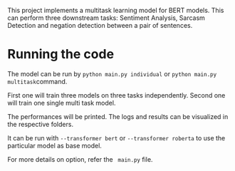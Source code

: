 This project implements a multitask learning model for BERT models. This can perform three downstream tasks: Sentiment Analysis, Sarcasm Detection and negation detection between a pair of sentences.
# **Running the code**
The model can be run by ``` python main.py individual ``` or ``` python main.py multitask ```command. 

First one will train three models on three tasks independently. Second one will train one single multi task model.

The performances will be printed. The logs and results can be visualized in the respective folders.

It can be run with ``` --transformer bert ``` or ``` --transformer roberta ``` to use the particular model as base model.

For more details on option, refer the ``` main.py``` file.
